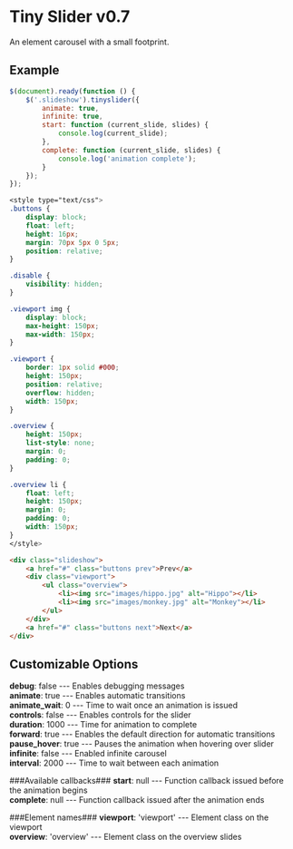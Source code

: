 Tiny Slider v0.7
=======
An element carousel with a small footprint.

Example
-------

```js
$(document).ready(function () {
	$('.slideshow').tinyslider({
		animate: true,
		infinite: true,
		start: function (current_slide, slides) {
			console.log(current_slide);
		},
		complete: function (current_slide, slides) {
			console.log('animation complete');
		}
	});
});
```

```css
<style type="text/css">
.buttons {
	display: block;
	float: left;
	height: 16px;
	margin: 70px 5px 0 5px;
	position: relative;
}

.disable {
	visibility: hidden;
}

.viewport img {
	display: block;
	max-height: 150px;
	max-width: 150px;
}

.viewport { 
	border: 1px solid #000;
	height: 150px;
	position: relative;
	overflow: hidden;
	width: 150px;
}

.overview {
	height: 150px;
	list-style: none;
	margin: 0;
	padding: 0;
}

.overview li {
	float: left;
	height: 150px;
	margin: 0;
	padding: 0;
	width: 150px;
}
</style>
```

```html
<div class="slideshow">
	<a href="#" class="buttons prev">Prev</a>
	<div class="viewport">
		<ul class="overview">
			<li><img src="images/hippo.jpg" alt="Hippo"></li>
			<li><img src="images/monkey.jpg" alt="Monkey"></li>
		</ul>
	</div>
	<a href="#" class="buttons next">Next</a>
</div>
```
Customizable Options
--------------------

**debug**: false           --- Enables debugging messages  
**animate**: true          --- Enables automatic transitions  
**animate_wait**: 0        --- Time to wait once an animation is issued  
**controls**: false        --- Enables controls for the slider  
**duration**: 1000         --- Time for animation to complete  
**forward**: true          --- Enables the default direction for automatic transitions  
**pause_hover**: true      --- Pauses the animation when hovering over slider  
**infinite**: false        --- Enabled infinite carousel  
**interval**: 2000         --- Time to wait between each animation  

###Available callbacks###
**start**: null            --- Function callback issued before the animation begins  
**complete**: null         --- Function callback issued after the animation ends  

###Element names###
**viewport**: 'viewport'   --- Element class on the viewport  
**overview**: 'overview'   --- Element class on the overview slides  
